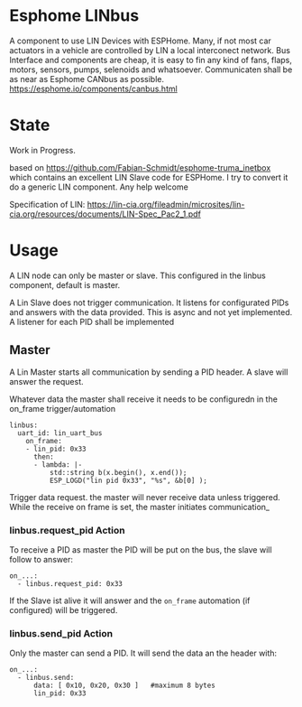 # Esphome LINbus
A component to use LIN Devices with ESPHome.
Many, if not most car actuators in a vehicle are controlled by LIN a local interconect network. Bus Interface and components are cheap, it is easy to fin any kind of fans, flaps, motors, sensors, pumps, selenoids and whatsoever. 
Communicaten shall be as near as Esphome CANbus as possible. https://esphome.io/components/canbus.html

# State

Work in Progress.

based on https://github.com/Fabian-Schmidt/esphome-truma_inetbox which contains an excellent LIN Slave code for ESPHome.
I try to convert it do a generic LIN component. Any help welcome

Specification of LIN: https://lin-cia.org/fileadmin/microsites/lin-cia.org/resources/documents/LIN-Spec_Pac2_1.pdf


# Usage
A LIN node can only be master or slave. This configured in the linbus component, default is master.

A Lin Slave does not trigger communication. It listens for configurated PIDs and answers with the data provided. This is async and not yet implemented.  A listener for each PID shall be implemented

## Master

A Lin Master starts all communication by sending a PID header. A slave will answer the request.

Whatever data the master shall receive it needs to be configuredn in the on_frame trigger/automation

```# Example configuration entry
linbus:
  uart_id: lin_uart_bus
    on_frame:
    - lin_pid: 0x33
      then:
      - lambda: |-
          std::string b(x.begin(), x.end());
          ESP_LOGD("lin pid 0x33", "%s", &b[0] );
 ```


Trigger data request.
the master will never receive data unless triggered.
While the receive on frame is set, the master initiates communication_

### linbus.request_pid Action

To receive a PID as master the PID will be put on the bus, the slave will follow to answer:

```
on_...:
  - linbus.request_pid: 0x33
```

If the Slave ist alive it will answer and the `on_frame` automation (if configured) will be triggered.

### linbus.send_pid Action

Only the master can send a PID. It will send the data an the header with:

```
on_...:
  - linbus.send:
      data: [ 0x10, 0x20, 0x30 ]   #maximum 8 bytes
      lin_pid: 0x33
```




